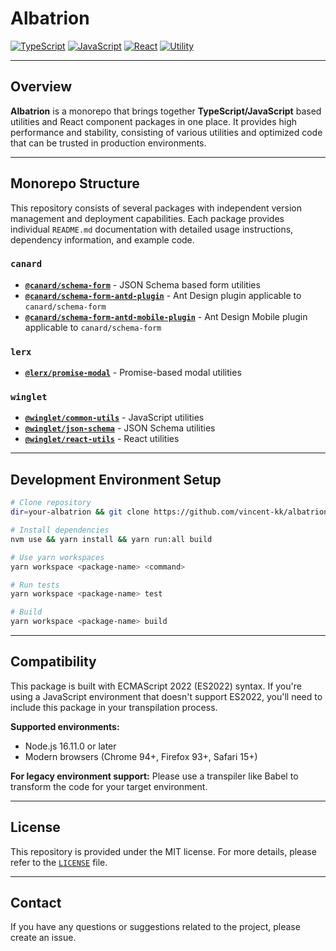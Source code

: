 # Albatrion

[![TypeScript](https://img.shields.io/badge/typescript-✔-blue.svg)]()
[![JavaScript](https://img.shields.io/badge/javascript-✔-yellow.svg)]()
[![React](https://img.shields.io/badge/react-✔-61DAFB.svg)]()
[![Utility](https://img.shields.io/badge/utility-✔-green.svg)]()

---

## Overview

**Albatrion** is a monorepo that brings together **TypeScript/JavaScript** based utilities and React component packages in one place.
It provides high performance and stability, consisting of various utilities and optimized code that can be trusted in production environments.

---

## Monorepo Structure

This repository consists of several packages with independent version management and deployment capabilities.
Each package provides individual `README.md` documentation with detailed usage instructions, dependency information, and example code.

### `canard`

- **[`@canard/schema-form`](./packages/canard/schema-form/README.md)** - JSON Schema based form utilities
- **[`@canard/schema-form-antd-plugin`](./packages/canard/schema-form-antd-plugin/README.md)** - Ant Design plugin applicable to `canard/schema-form`
- **[`@canard/schema-form-antd-mobile-plugin`](./packages/canard/schema-form-antd-mobile-plugin/README.md)** - Ant Design Mobile plugin applicable to `canard/schema-form`

### `lerx`

- **[`@lerx/promise-modal`](./packages/lerx/promise-modal/README.md)** - Promise-based modal utilities

### `winglet`

- **[`@winglet/common-utils`](./packages/winglet/common-utils/README.md)** - JavaScript utilities
- **[`@winglet/json-schema`](./packages/winglet/json-schema/README.md)** - JSON Schema utilities
- **[`@winglet/react-utils`](./packages/winglet/react-utils/README.md)** - React utilities

---

## Development Environment Setup

```bash
# Clone repository
dir=your-albatrion && git clone https://github.com/vincent-kk/albatrion.git "$dir" && cd "$dir"

# Install dependencies
nvm use && yarn install && yarn run:all build

# Use yarn workspaces
yarn workspace <package-name> <command>

# Run tests
yarn workspace <package-name> test

# Build
yarn workspace <package-name> build
```

---

## Compatibility

This package is built with ECMAScript 2022 (ES2022) syntax. If you're using a JavaScript environment that doesn't support ES2022, you'll need to include this package in your transpilation process.

**Supported environments:**

- Node.js 16.11.0 or later
- Modern browsers (Chrome 94+, Firefox 93+, Safari 15+)

**For legacy environment support:**
Please use a transpiler like Babel to transform the code for your target environment.

---

## License

This repository is provided under the MIT license. For more details, please refer to the [`LICENSE`](./LICENSE) file.

---

## Contact

If you have any questions or suggestions related to the project, please create an issue.
